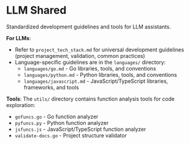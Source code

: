 # LLM Shared

Standardized development guidelines and tools for LLM assistants.

**For LLMs**: 
- Refer to `project_tech_stack.md` for universal development guidelines (project management, validation, common practices)
- Language-specific guidelines are in the `languages/` directory:
  - `languages/go.md` - Go libraries, tools, and conventions
  - `languages/python.md` - Python libraries, tools, and conventions
  - `languages/javascript.md` - JavaScript/TypeScript libraries, frameworks, and tools

**Tools**: The `utils/` directory contains function analysis tools for code exploration:

- `gofuncs.go` - Go function analyzer
- `pyfuncs.py` - Python function analyzer
- `jsfuncs.js` - JavaScript/TypeScript function analyzer
- `validate-docs.go` - Project structure validator
